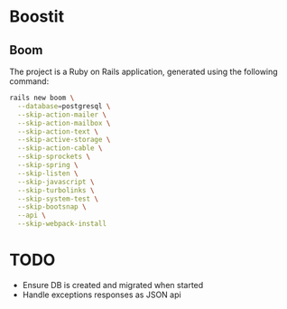# Boostit

## Boom

The project is a Ruby on Rails application, generated using the following
command:

```bash
rails new boom \
  --database=postgresql \
  --skip-action-mailer \
  --skip-action-mailbox \
  --skip-action-text \
  --skip-active-storage \
  --skip-action-cable \
  --skip-sprockets \
  --skip-spring \
  --skip-listen \
  --skip-javascript \
  --skip-turbolinks \
  --skip-system-test \
  --skip-bootsnap \
  --api \
  --skip-webpack-install
```

# TODO
- Ensure DB is created and migrated when started
- Handle exceptions responses as JSON api
